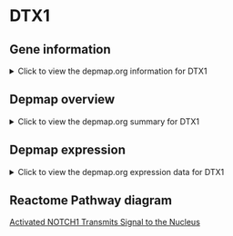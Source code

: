 <h1>DTX1</h1>

<h2>Gene information</h2>
<details>
  <summary>Click to view the depmap.org information for DTX1</summary>
  <iframe src="https://depmap.org/portal/gene/DTX1?tab=about" style="border:none;width:100%;height:800px"></iframe>
</details>

<h2>Depmap overview</h2>
<details>
  <summary>Click to view the depmap.org summary for DTX1</summary>
  <iframe src="https://depmap.org/portal/gene/DTX1?tab=overview" style="border:none;width:100%;height:800px"></iframe>
</details>

<h2>Depmap expression</h2>
<details>
  <summary>Click to view the depmap.org expression data for DTX1</summary>
  <iframe src="https://depmap.org/portal/gene/DTX1?tab=characterization" style="border:none;width:100%;height:800px"></iframe>
</details>



<h2>Reactome Pathway diagram</h2>
<a href="https://reactome.org/PathwayBrowser/#/R-HSA-2122948" target="_BLANK">Activated NOTCH1 Transmits Signal to the Nucleus</a>




